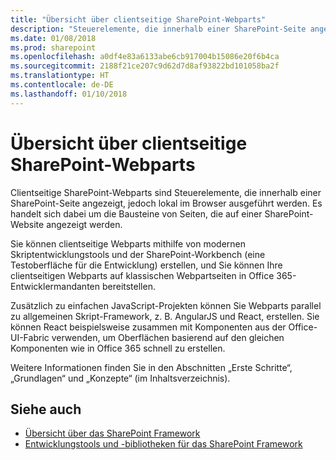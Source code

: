 ```yaml
---
title: "Übersicht über clientseitige SharePoint-Webparts"
description: "Steuerelemente, die innerhalb einer SharePoint-Seite angezeigt, jedoch lokal im Browser ausgeführt werden; die Bausteine von Seiten, die auf einer SharePoint-Seite angezeigt werden."
ms.date: 01/08/2018
ms.prod: sharepoint
ms.openlocfilehash: a0df4e83a6133abe6cb917004b15086e20f6b4ca
ms.sourcegitcommit: 2188f21ce207c9d62d7d8af93822bd101058ba2f
ms.translationtype: HT
ms.contentlocale: de-DE
ms.lasthandoff: 01/10/2018
---
```

# <a name="overview-of-sharepoint-client-side-web-parts"></a>Übersicht über clientseitige SharePoint-Webparts

Clientseitige SharePoint-Webparts sind Steuerelemente, die innerhalb einer SharePoint-Seite angezeigt, jedoch lokal im Browser ausgeführt werden. Es handelt sich dabei um die Bausteine von Seiten, die auf einer SharePoint-Website angezeigt werden. 

Sie können clientseitige Webparts mithilfe von modernen Skriptentwicklungstools und der SharePoint-Workbench (eine Testoberfläche für die Entwicklung) erstellen, und Sie können Ihre clientseitigen Webparts auf klassischen Webpartseiten in Office 365-Entwicklermandanten bereitstellen.  

Zusätzlich zu einfachen JavaScript-Projekten können Sie Webparts parallel zu allgemeinen Skript-Framework, z. B. AngularJS und React, erstellen. Sie können React beispielsweise zusammen mit Komponenten aus der Office-UI-Fabric verwenden, um Oberflächen basierend auf den gleichen Komponenten wie in Office 365 schnell zu erstellen.

Weitere Informationen finden Sie in den Abschnitten „Erste Schritte“, „Grundlagen“ und „Konzepte“ (im Inhaltsverzeichnis).

## <a name="see-also"></a>Siehe auch

- [Übersicht über das SharePoint Framework](../sharepoint-framework-overview.md)
- [Entwicklungstools und -bibliotheken für das SharePoint Framework](../tools-and-libraries.md)
